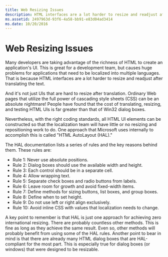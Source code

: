 ```yaml
---
title: Web Resizing Issues
description: HTML interfaces are a lot harder to resize and readjust after translating the text.
ms.assetid: 2497963d-93f6-4a58-bb91-e83d04ad3414
ms.date: 10/20/2016
---
```


# Web Resizing Issues

Many developers are taking advantage of the richness of HTML to create an application's UI. This is great for a development team, but causes huge problems for applications that need to be localized into multiple languages. That is because HTML interfaces are a lot harder to resize and readjust after translating the text.

And it's not just UIs that are hard to resize after translation. Ordinary Web pages that utilize the full power of cascading style sheets (CSS) can be an absolute nightmare! People have found that the cost of translating, resizing, and testing HTML UIs is far greater than that of Win32 dialog boxes.

Nevertheless, with the right coding standards, all HTML UI elements can be constructed so that the localization team will have little or no resizing and repositioning work to do. One approach that Microsoft uses internally to accomplish this is called "HTML AutoLayout (HAL)."

The HAL documentation lists a series of rules and the key reasons behind them. These rules are:

-   Rule 1: Never use absolute positions.
-   Rule 2: Dialog boxes should use the available width and height.
-   Rule 3: Each control should be in a separate cell.
-   Rule 4: Allow wrapping text.
-   Rule 5: Separate check boxes and radio buttons from labels.
-   Rule 6: Leave room for growth and avoid fixed-width items.
-   Rule 7: Define methods for sizing buttons, list boxes, and group boxes.
-   Rule 8: Define when to set height.
-   Rule 9: Do not use left or right align exclusively.
-   Rule 10: Avoid inline CSS with values that localization needs to change.

A key point to remember is that HAL is just one approach for achieving zero international resizing. There are probably countless other methods. This is fine as long as they achieve the same result. Even so, other methods will probably benefit from using some of the HAL rules. Another point to bear in mind is that there are already many HTML dialog boxes that are HAL-compliant for the most part. This is especially true for dialog boxes (or windows) that were designed to be resizable.


